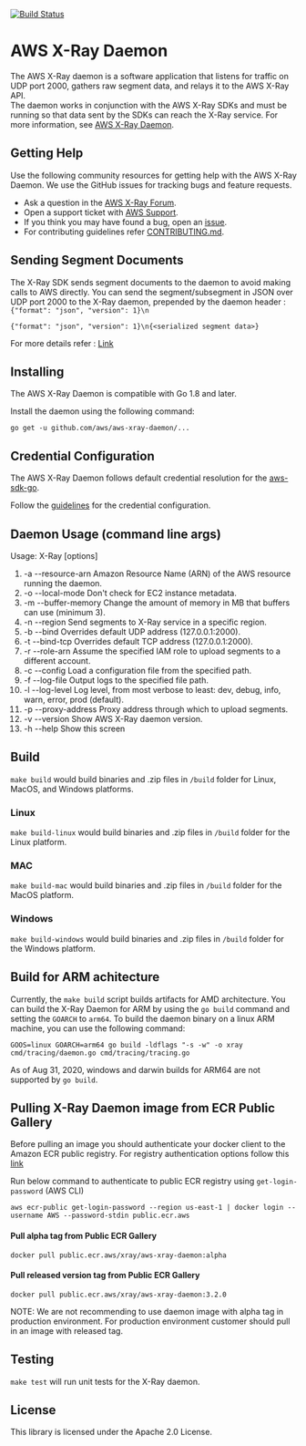 [![Build Status](https://travis-ci.org/aws/aws-xray-daemon.svg?branch=master)](https://travis-ci.org/aws/aws-xray-daemon)

# AWS X-Ray Daemon  

The AWS X-Ray daemon is a software application that listens for traffic on UDP port 2000, gathers raw segment data, and relays it to the AWS X-Ray API.   
The daemon works in conjunction with the AWS X-Ray SDKs and must be running so that data sent by the SDKs can reach the X-Ray service. For more information,
 see [AWS X-Ray Daemon](https://docs.aws.amazon.com/xray/latest/devguide/xray-daemon.html).

## Getting Help  

Use the following community resources for getting help with the AWS X-Ray Daemon. We use the GitHub issues for tracking bugs and feature requests.  

* Ask a question in the [AWS X-Ray Forum](https://forums.aws.amazon.com/forum.jspa?forumID=241&start=0).  
* Open a support ticket with [AWS Support](http://docs.aws.amazon.com/awssupport/latest/user/getting-started.html).  
* If you think you may have found a bug, open an [issue](https://github.com/aws/aws-xray-daemon/issues/new).  
* For contributing guidelines refer [CONTRIBUTING.md](https://github.com/aws/aws-xray-daemon/blob/master/CONTRIBUTING.md).

## Sending Segment Documents

The X-Ray SDK sends segment documents to the daemon to avoid making calls to AWS directly. You can send the segment/subsegment in JSON over UDP port 2000
to the X-Ray daemon, prepended by the daemon header : `{"format": "json", "version": 1}\n`

```
{"format": "json", "version": 1}\n{<serialized segment data>}
```  
For more details refer : [Link](https://docs.aws.amazon.com/xray/latest/devguide/xray-api-sendingdata.html)  

## Installing  

The AWS X-Ray Daemon is compatible with Go 1.8 and later.

Install the daemon using the following command:  

```  
go get -u github.com/aws/aws-xray-daemon/...  
```  

## Credential Configuration

The AWS X-Ray Daemon follows default credential resolution for the [aws-sdk-go](https://docs.aws.amazon.com/sdk-for-go/api/index.html#hdr-Configuring_Credentials).

Follow the [guidelines](https://docs.aws.amazon.com/sdk-for-go/v1/developer-guide/configuring-sdk.html) for the credential configuration.

## Daemon Usage (command line args)  

Usage: X-Ray [options]   
1. -a  --resource-arn Amazon Resource Name (ARN) of the AWS resource running the daemon.    
2. -o  --local-mode   Don't check for EC2 instance metadata.    
3. -m  --buffer-memory    Change the amount of memory in MB that buffers can use (minimum 3).    
4. -n  --region   Send segments to X-Ray service in a specific region.    
5. -b  --bind    Overrides default UDP address (127.0.0.1:2000).  
6. -t  --bind-tcp	Overrides default TCP address (127.0.0.1:2000).  
7. -r  --role-arn Assume the specified IAM role to upload segments to a different account.    
8. -c  --config   Load a configuration file from the specified path.    
9. -f  --log-file Output logs to the specified file path.    
10. -l  --log-level    Log level, from most verbose to least: dev, debug, info, warn, error, prod (default).    
11. -p --proxy-address  Proxy address through which to upload segments.
12. -v --version  Show AWS X-Ray daemon version.
13. -h --help    Show this screen

## Build  

`make build` would build binaries and .zip files in `/build` folder for Linux, MacOS, and Windows platforms.    

### Linux  

`make build-linux` would build binaries and .zip files in `/build` folder for the Linux platform.  

### MAC  

`make build-mac` would build binaries and .zip files in `/build` folder for the MacOS platform.  

### Windows  

`make build-windows` would build binaries and .zip files in `/build` folder for the Windows platform. 

## Build for ARM achitecture
Currently, the `make build` script builds artifacts for AMD architecture. You can build the X-Ray Daemon for ARM by using the `go build` command and setting the `GOARCH` to `arm64`. To build the daemon binary on a linux ARM machine, you can use the following command:
```
GOOS=linux GOARCH=arm64 go build -ldflags "-s -w" -o xray cmd/tracing/daemon.go cmd/tracing/tracing.go
```
As of Aug 31, 2020, windows and darwin builds for ARM64 are not supported by `go build`.

## Pulling X-Ray Daemon image from ECR Public Gallery
Before pulling an image you should authenticate your docker client to the Amazon ECR public registry. For registry authentication options follow this [link](https://docs.aws.amazon.com/AmazonECR/latest/public/public-registries.html#public-registry-auth)

Run below command to authenticate to public ECR registry using `get-login-password` (AWS CLI)

``
aws ecr-public get-login-password --region us-east-1 | docker login --username AWS --password-stdin public.ecr.aws
``

####  Pull alpha tag from Public ECR Gallery
``
docker pull public.ecr.aws/xray/aws-xray-daemon:alpha
``

####  Pull released version tag from Public ECR Gallery
``
docker pull public.ecr.aws/xray/aws-xray-daemon:3.2.0
``

NOTE: We are not recommending to use daemon image with alpha tag in production environment. For production environment customer should pull in an image with released tag. 

## Testing  

`make test` will run unit tests for the X-Ray daemon.  

## License

This library is licensed under the Apache 2.0 License.
